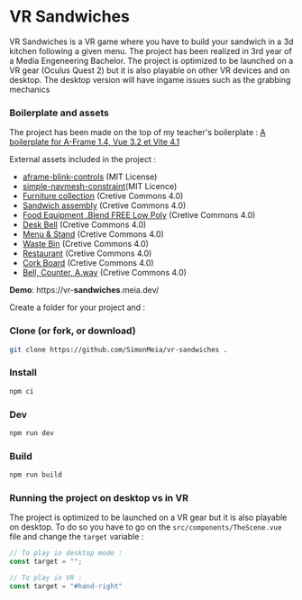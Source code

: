 # VR Sandwiches

VR Sandwiches is a VR game where you have to build your sandwich in a 3d kitchen following a given menu. The project has been realized in 3rd year of a Media Engeneering Bachelor. The project is optimized to be launched on a VR gear (Oculus Quest 2) but it is also playable on other VR devices and on desktop. The desktop version will have ingame issues such as the grabbing mechanics

### Boilerplate and assets

The project has been made on the top of my teacher's boilerplate : [A boilerplate for A-Frame 1.4, Vue 3.2 et Vite 4.1](https://github.com/Chabloz/a-frame-vite-vue-boilerplate)

External assets included in the project :

- [aframe-blink-controls](https://github.com/jure/aframe-blink-controls) (MIT License)
- [simple-navmesh-constraint](https://github.com/AdaRoseCannon/aframe-xr-boilerplate )(MIT Licence)
- [Furniture collection](https://skfb.ly/ozHET) (Cretive Commons 4.0)
- [Sandwich assembly](https://skfb.ly/ozG7Q) (Cretive Commons 4.0)
- [Food Equipment .Blend FREE Low Poly](https://skfb.ly/opy8I) (Cretive Commons 4.0)
- [Desk Bell](https://skfb.ly/onIzV) (Cretive Commons 4.0)
- [Menu & Stand](https://skfb.ly/6WRxV) (Cretive Commons 4.0)
- [Waste Bin](https://skfb.ly/6XQI7) (Cretive Commons 4.0)
- [Restaurant](https://skfb.ly/6RKF8) (Cretive Commons 4.0)
- [Cork Board](https://skfb.ly/Nqwy) (Cretive Commons 4.0)
- [Bell, Counter, A.wav](https://freesound.org/people/InspectorJ/sounds/415510/) (Cretive Commons 4.0)

**Demo**: https://vr-**sandwiches**.meia.dev/

Create a folder for your project and :

### Clone (or fork, or download)
```sh
git clone https://github.com/SimonMeia/vr-sandwiches .
```
### Install
```sh
npm ci
```
### Dev
```sh
npm run dev
```
### Build
```sh
npm run build
```
### Running the project on desktop vs in VR
The project is optimized to be launched on a VR gear but it is also playable on desktop. To do so you have to go on the `src/components/TheScene.vue` file and change the `target` variable :
````javascript
// To play in desktop mode :
const target = "";

// To play in VR : 
const target = "#hand-right"
````